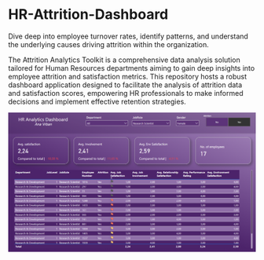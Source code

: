 # HR-Attrition-Dashboard
Dive deep into employee turnover rates, identify patterns, and understand the underlying causes driving attrition within the organization.

The Attrition Analytics Toolkit is a comprehensive data analysis solution tailored for Human Resources departments aiming to gain deep insights into employee attrition and satisfaction metrics. This repository hosts a robust dashboard application designed to facilitate the analysis of attrition data and satisfaction scores, empowering HR professionals to make informed decisions and implement effective retention strategies.

<img src="/HR Attrition Dashboard page.png" alt="Description of the image">

